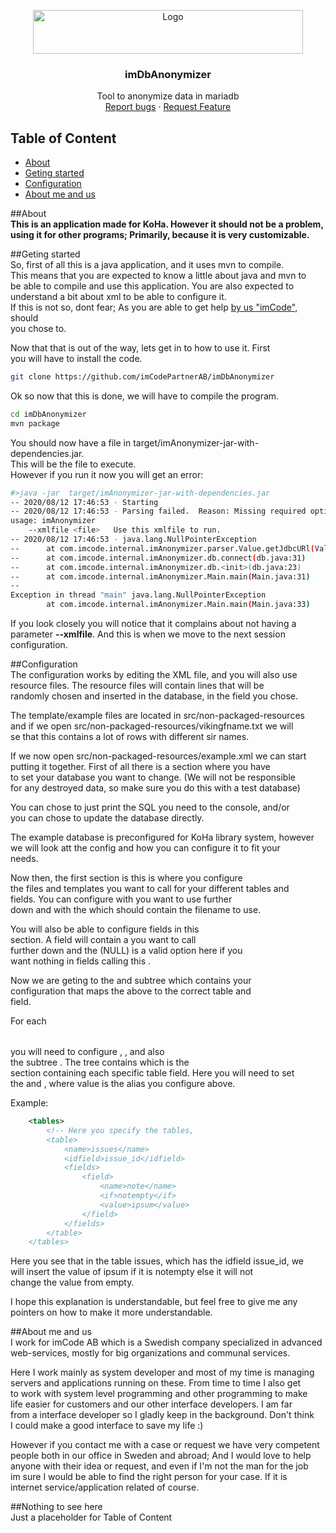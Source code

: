 <p align="center">
  <a href="https://github.com/imCodePartnerAB/imDbAnonymizer">
    <img src="https://icm.imcode.com/images/logo.gif" alt="Logo" width="432" height="70">
  </a>

  <h3 align="center">imDbAnonymizer</h3>

  <p align="center">
    Tool to anonymize data in mariadb
    <br />
    <a href="https://github.com/imCodePartnerAB/imDbAnonymizer/issues">Report bugs</a>
    ·
    <a href="https://github.com/imCodePartnerAB/imDbAnonymizer/issues">Request Feature</a>
  </p>
</p>

## Table of Content  

* [About](#about)  
* [Geting started](#geting_started)  
* [Configuration](#configuration)  
* [About me and us](#about_me_and_us)  
  
##About  
**This is an application made for KoHa. However it should not be a problem,   
using it for other programs; Primarily, because it is very customizable.**  

##Geting started  
So, first of all this is a java application, and it uses mvn to compile.  
This means that you are expected to know a little about java and mvn to  
be able to compile and use this application. You are also expected to  
understand a bit about xml to be able to configure it.  
If this is not so, dont fear; As you are able to get help [by us "imCode"](https://www.imcode.se/1095), should  
you chose to.  
  
  
Now that that is out of the way, lets get in to how to use it. First  
you will have to install the code.  

```sh
git clone https://github.com/imCodePartnerAB/imDbAnonymizer
```
  

Ok so now that this is done, we will have to compile the program.  

```sh
cd imDbAnonymizer
mvn package
```
  

You should now have a file in target/imAnonymizer-jar-with-dependencies.jar.  
This will be the file to execute.  
However if you run it now you will get an error:  

```sh
#>java -jar  target/imAnonymizer-jar-with-dependencies.jar
-- 2020/08/12 17:46:53 - Starting
-- 2020/08/12 17:46:53 - Parsing failed.  Reason: Missing required option: xmlfile
usage: imAnonymizer
    --xmlfile <file>   Use this xmlfile to run.
-- 2020/08/12 17:46:53 - java.lang.NullPointerException
--      at com.imcode.internal.imAnonymizer.parser.Value.getJdbcURl(Value.java:43)
--      at com.imcode.internal.imAnonymizer.db.connect(db.java:31)
--      at com.imcode.internal.imAnonymizer.db.<init>(db.java:23)
--      at com.imcode.internal.imAnonymizer.Main.main(Main.java:31)
--
Exception in thread "main" java.lang.NullPointerException
        at com.imcode.internal.imAnonymizer.Main.main(Main.java:33)
```
  

If you look closely you will notice that it complains about not having a  
parameter **--xmlfile**. And this is when we move to the next session  
configuration.  
  
  
##Configuration  
The configuration works by editing the XML file, and you will also use  
resource files. The resource files will contain lines that will be  
randomly chosen and inserted in the database, in the field you chose.  
  

The template/example files are located in src/non-packaged-resources  
and if we open src/non-packaged-resources/vikingfname.txt we will  
se that this contains a lot of rows with different sir names.  
  

If we now open src/non-packaged-resources/example.xml we can start  
putting  it together. First of all there is a section where you have  
to set your database you want to change. (We will not be responsible   
for any destroyed data, so make sure you do this with a test database)  
  
You can chose to just print the SQL you need to the console, and/or  
you can chose to update the database directly.  
  

The example database is preconfigured for KoHa library system, however  
we will look att the config and how you can configure it to fit your  
needs.  

Now then, the first section is <resources> this is where you configure  
the files and templates you want to call for your different tables and  
fields. You can configure <file> with <alias> you want to use further  
down and with the <file> which should contain the filename to use.  
  
You will also be able to configure <static> fields in this <resources>  
section. A <static> field will contain a <alias> you want to call  
further down and the <value> (NULL) is a valid option here if you  
want nothing in fields calling this <alias>.  
  

Now we are geting to the <tables> and subtree <table> which contains your   
configuration that maps the above <resources> to the correct table and  
field.  
  
For each <table> you will need to configure <name>, <idfield>, and also  
the subtree <fields>. The <fields> tree contains <field> which is the  
section containing each specific table field. Here you will need to set  
the <name> and <value>, where value is the alias you configure above.  
  
  
Example:  
```xml
    <tables>
        <!-- Here you specify the tables,
        <table>
            <name>issues</name>
            <idfield>issue_id</idfield>
            <fields>
                <field>
                    <name>note</name>
                    <if>notempty</if>
                    <value>ipsum</value>
                </field>
            </fields>
        </table>
    </tables>
```
  
Here you see that in the table issues, which has the idfield issue_id, we  
will insert the value of ipsum <alias> if it is notempty else it will not  
change the value from empty.  
  
 
I hope this explanation is understandable, but feel free to give me any  
pointers on how to make it more understandable.  
  
  
##About me and us  
I work for imCode AB which is a Swedish company specialized in advanced  
web-services, mostly for big organizations and communal services.  
  
Here I work mainly as system developer and most of my time is managing  
servers and applications running on these. From time to time I also get  
to work with system level programming and other programming to make  
life easier for customers and our other interface developers. I am far  
from a interface developer so I gladly keep in the background. Don't think  
I could make a good interface to save my life :)  
  
  
However if you contact me with a case or request we have very competent  
people both in our office in Sweden and abroad; And I would love to help  
anyone with their idea or request, and even if I'm not the man for the job  
im sure I would be able to find the right person for your case. If it is  
internet service/application related of course.  
  
  
  
##Nothing to see here  
Just a placeholder for Table of Content


